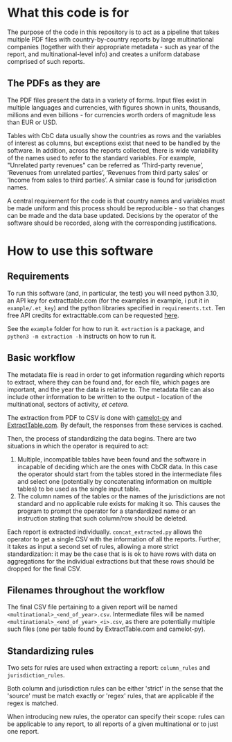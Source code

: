 # What this code is for
The purpose of the code in this repository is to act as a pipeline that takes multiple PDF files with country-by-country reports by large multinational companies (together with their appropriate metadata - such as year of the report, and multinational-level info) and creates a uniform database comprised of such reports.
## The PDFs as they are
The PDF files present the data in a variety of forms. Input files exist in multiple languages and currencies, with figures shown in units, thousands, millions and even billions - for currencies worth orders of magnitude less than EUR or USD.

Tables with CbC data usually show the countries as rows and the variables of interest as columns, but exceptions exist that need to be handled by the software. In addition, across the reports collected, there is wide variability of the names used to refer to the standard variables. For example, "Unrelated party revenues" can be referred as ‘Third-party revenue’, ‘Revenues from unrelated parties’, ‘Revenues from third party sales’ or ‘Income from sales to third parties’. A similar case is found for jurisdiction names.

A central requirement for the code is that country names and variables must be made uniform and this process should be reproducible - so that changes can be made and the data base updated. Decisions by the operator of the software should be recorded, along with the corresponding justifications.  

# How to use this software
## Requirements
To run this software (and, in particular, the test) you will need python 3.10, an API key for extracttable.com (for the examples in example, i put it in `example/.et_key`) and the python libraries specified in `requirements.txt`. Ten free API credits for extracttable.com can be requested [here](https://www.extracttable.com/signup/trial.html).

See the `example` folder for how to run it. `extraction` is a package, and `python3 -m extraction -h` instructs on how to run it.



## Basic workflow
The metadata file is read in order to get information regarding which reports to extract, where they can be found and, for each file, which pages are important, and the year the data is relative to. The metadata file can also include other information to be written to the output - location of the multinational, sectors of activity, _et cetera_.

The extraction from PDF to CSV is done with [camelot-py](https://pypi.org/project/camelot-py/) and [ExtractTable.com](https://www.extracttable.com). By default, the responses from these services is cached.

Then, the process of standardizing the data begins. There are two situations in which the operator is required to act:
1. Multiple, incompatible tables have been found and the software in incapable of deciding which are the ones with CbCR data. In this case the operator should start from the tables stored in the intermediate files and select one (potentially by concatenating information on multiple tables) to be used as the single input table.
2. The column names of the tables or the names of the jurisdictions are not standard and no applicable rule exists for making it so. This causes the program to prompt the operator for a standardized name or an instruction stating that such column/row should be deleted.

Each report is extracted individually. `concat_extracted.py` allows the operator to get a single CSV with the information of all the reports. Further, it takes as input a second set of rules, allowing a more strict standardization: it may be the case that is is ok to have rows with data on aggregations for the individual extractions but that these rows should be dropped for the final CSV.

## Filenames throughout the workflow
The final CSV file pertaining to a given report will be named `<multinational>_<end_of_year>.csv`. Intermediate files will be named `<multinational>_<end_of_year>_<i>.csv`, as there are potentially multiple such files (one per table found by ExtractTable.com and camelot-py).


## Standardizing rules
Two sets for rules are used when extracting a report: `column_rules` and `jurisdiction_rules`.

Both column and jurisdiction rules can be either 'strict' in the sense that the 'source' must be match exactly or 'regex' rules, that are applicable if the regex is matched. 

When introducing new rules, the operator can specify their scope: rules can be applicable to any report, to all reports of a given multinational or to just one report.
